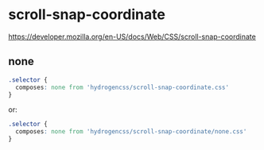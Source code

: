 # scroll-snap-coordinate

https://developer.mozilla.org/en-US/docs/Web/CSS/scroll-snap-coordinate

## none
```css
.selector {
  composes: none from 'hydrogencss/scroll-snap-coordinate.css'
}
```

or:
```css
.selector {
  composes: none from 'hydrogencss/scroll-snap-coordinate/none.css'
}
```

